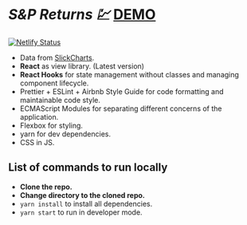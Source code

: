 
# *S&P Returns 💹* [DEMO](https://sandpreturns.netlify.app/)
[![Netlify Status](https://api.netlify.com/api/v1/badges/3dcb0b8a-5f93-4814-884b-046081a138ad/deploy-status)](https://app.netlify.com/sites/stocktwitter/deploys)
 - Data from [SlickCharts](https://www.slickcharts.com/sp500/returns).
 - **React** as view library. (Latest version)
 - **React Hooks** for state management without classes and managing component lifecycle.
 - Prettier + ESLint + Airbnb Style Guide for code formatting and maintainable code style.
 - ECMAScript Modules for separating different concerns of the application.
 - Flexbox for styling.
 - yarn for dev dependencies.
 - CSS in JS.

## List of commands to run locally

 - **Clone the repo.**
 -  **Change directory to the cloned repo.**
 -  `yarn install` to install all dependencies.
 -  `yarn start` to run in developer mode.
